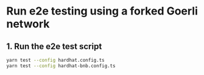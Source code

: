 # Run e2e testing using a forked Goerli network

## 1. Run the e2e test script

```sh
yarn test --config hardhat.config.ts
yarn test --config hardhat-bnb.config.ts
```